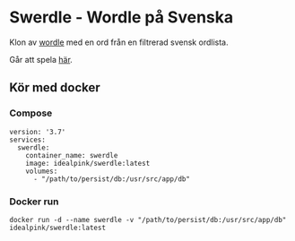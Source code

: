 # Swerdle - Wordle på Svenska

Klon av [wordle](https://www.powerlanguage.co.uk/wordle/) med en ord från en filtrerad svensk ordlista.

Går att spela [här](https://swerdle.ankarhem.dev).

## Kör med docker

### Compose

```
version: '3.7'
services:
  swerdle:
    container_name: swerdle
    image: idealpink/swerdle:latest
    volumes:
      - "/path/to/persist/db:/usr/src/app/db"
```

### Docker run

```
docker run -d --name swerdle -v "/path/to/persist/db:/usr/src/app/db" idealpink/swerdle:latest
```
